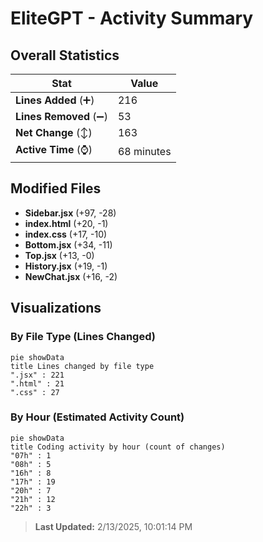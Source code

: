 # EliteGPT - Activity Summary 

## Overall Statistics

| Stat                   | Value                                                             |
| ---------------------- | ----------------------------------------------------------------- |
| **Lines Added** (➕)   | 216                                          |
| **Lines Removed** (➖) | 53                                        |
| **Net Change** (↕)    | 163                |
| **Active Time** (⌚)   | 68 minutes |


## Modified Files
- **Sidebar.jsx** (+97, -28)
- **index.html** (+20, -1)
- **index.css** (+17, -10)
- **Bottom.jsx** (+34, -11)
- **Top.jsx** (+13, -0)
- **History.jsx** (+19, -1)
- **NewChat.jsx** (+16, -2)

## Visualizations

### By File Type (Lines Changed)

```mermaid
pie showData
title Lines changed by file type
".jsx" : 221
".html" : 21
".css" : 27
```

### By Hour (Estimated Activity Count)

```mermaid
pie showData
title Coding activity by hour (count of changes)
"07h" : 1
"08h" : 5
"16h" : 8
"17h" : 19
"20h" : 7
"21h" : 12
"22h" : 3
```


> **Last Updated:** 2/13/2025, 10:01:14 PM